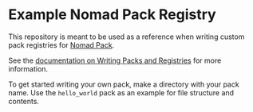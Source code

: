 # Example Nomad Pack Registry

This repository is meant to be used as a reference when writing custom pack registries for [Nomad Pack](https://github.com/hashicorp/nomad-pack).

See the [documentation on Writing Packs and Registries](https://github.com/hashicorp/nomad-pack/blob/main/docs/writing-packs.md) for more information.

To get started writing your own pack, make a directory with your pack name. Use the `hello_world` pack as
an example for file structure and contents.